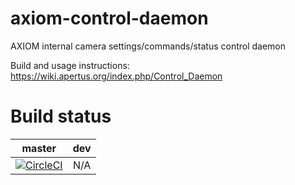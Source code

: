 # axiom-control-daemon
AXIOM internal camera settings/commands/status control daemon

Build and usage instructions: https://wiki.apertus.org/index.php/Control_Daemon

# Build status
| master | dev |
|:------:|:------:|
|[![CircleCI](https://circleci.com/gh/apertus-open-source-cinema/axiom-control-daemon/tree/master.svg?style=svg)](https://circleci.com/gh/apertus-open-source-cinema/axiom-control-daemon/tree/master)| N/A |
